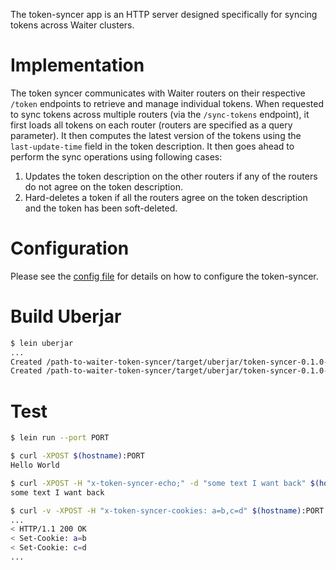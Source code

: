 The token-syncer app is an HTTP server designed specifically for syncing tokens across Waiter clusters.

# Implementation

The token syncer communicates with Waiter routers on their respective `/token` endpoints to retrieve
and manage individual tokens.
When requested to sync tokens across multiple routers (via the `/sync-tokens` endpoint), it first loads
all tokens on each router (routers are specified as a query parameter).
It then computes the latest version of the tokens using the `last-update-time` field in the token description.
It then goes ahead to perform the sync operations using following cases:
1. Updates the token description on the other routers if any of the routers do not agree on the token description.
2. Hard-deletes a token if all the routers agree on the token description and the token has been soft-deleted.

# Configuration

Please see the [config file](./config-full.edn) for details on how to configure the token-syncer.

# Build Uberjar

```bash
$ lein uberjar
...
Created /path-to-waiter-token-syncer/target/uberjar/token-syncer-0.1.0-SNAPSHOT.jar
Created /path-to-waiter-token-syncer/target/uberjar/token-syncer-0.1.0-SNAPSHOT-standalone.jar
```

# Test

```bash
$ lein run --port PORT

$ curl -XPOST $(hostname):PORT
Hello World

$ curl -XPOST -H "x-token-syncer-echo;" -d "some text I want back" $(hostname):PORT
some text I want back

$ curl -v -XPOST -H "x-token-syncer-cookies: a=b,c=d" $(hostname):PORT
...
< HTTP/1.1 200 OK
< Set-Cookie: a=b
< Set-Cookie: c=d
...
```
